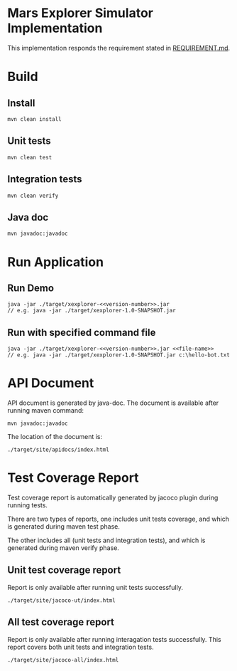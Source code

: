 Mars Explorer Simulator Implementation
===================
This implementation responds the requirement stated in [REQUIREMENT.md](./REQUIREMENT.md).



# Build

## Install
```
mvn clean install
```

## Unit tests
```
mvn clean test
```

## Integration tests
```
mvn clean verify
```

## Java doc
```
mvn javadoc:javadoc
```

# Run Application

## Run Demo
```
java -jar ./target/xexplorer-<<version-number>>.jar
// e.g. java -jar ./target/xexplorer-1.0-SNAPSHOT.jar
```

## Run with specified command file
```
java -jar ./target/xexplorer-<<version-number>>.jar <<file-name>>
// e.g. java -jar ./target/xexplorer-1.0-SNAPSHOT.jar c:\hello-bot.txt
```

# API Document

API document is generated by java-doc. The document is available after running maven command:
```
mvn javadoc:javadoc
```

The location of the document is:
```
./target/site/apidocs/index.html
```

# Test Coverage Report
Test coverage report is automatically generated by jacoco plugin during running tests.

There are two types of reports, one includes unit tests coverage, and which is generated during maven test phase.

The other includes all (unit tests and integration tests), and which is generated during maven verify phase.

## Unit test coverage report

Report is only available after running unit tests successfully.

```
./target/site/jacoco-ut/index.html
```

## All test coverage report

Report is only available after running interagation tests successfully. This report covers both unit tests and integration tests.

```
./target/site/jacoco-all/index.html
```
